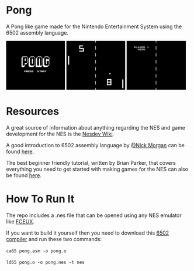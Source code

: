 # Pong
A Pong like game made for the Nintendo Entertainment System using the 6502 assembly language.

<p float="left">
  <img src="screenshots/pong-0.png" width="32%" />
  <img src="screenshots/pong-4.png" width="32%" /> 
  <img src="screenshots/pong-5.png" width="32%" />
</p>

# Resources
A great source of information about anything regarding the NES and game development for the NES is the [Nesdev Wiki](https://www.nesdev.org/wiki/Nesdev_Wiki).

A good introduction to 6502 assembly language by [@Nick Morgan](https://github.com/skilldrick) can be found [here](http://skilldrick.github.io/easy6502/#intro).

The best beginner friendly tutorial, written by Brian Parker, that covers everything you need to get started with making games for the NES can also be found [here](https://nerdy-nights.nes.science/#overview).

# How To Run It
The repo includes a .nes file that can be opened using any NES emulator like [FCEUX](https://fceux.com/web/home.html).

If you want to build it yourself then you need to download this [6502 compiler](https://cc65.github.io/) and run these two commands:

`ca65 pong.asm -o pong.o`

`ld65 pong.o -o pong.nes -t nes`
